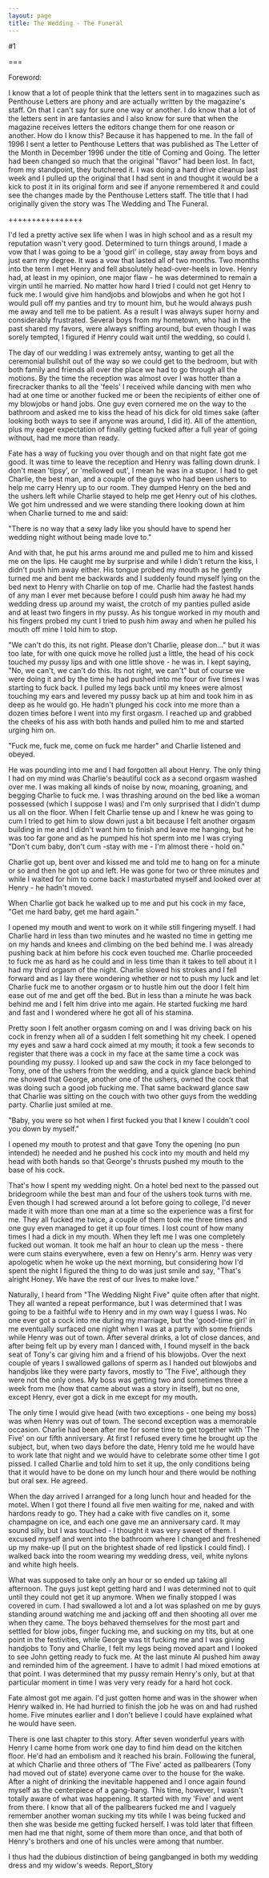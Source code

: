```yaml
---
layout: page
title: The Wedding - The Funeral
---
```

#1 

===

Foreword: 

I know that a lot of people think that the letters sent in to magazines such as Penthouse Letters are phony and are actually written by the magazine's staff. On that I can't say for sure one way or another. I do know that a lot of the letters sent in are fantasies and I also know for sure that when the magazine receives letters the editors change them for one reason or another. How do I know this? Because it has happened to me. In the fall of 1996 I sent a letter to Penthouse Letters that was published as The Letter of the Month in December 1996 under the title of Coming and Going. The letter had been changed so much that the original "flavor" had been lost. In fact, from my standpoint, they butchered it. I was doing a hard drive cleanup last week and I pulled up the original that I had sent in and thought it would be a kick to post it in its original form and see if anyone remembered it and could see the changes made by the Penthouse Letters staff. The title that I had originally given the story was The Wedding and The Funeral. 

++++++++++++++++ 

I'd led a pretty active sex life when I was in high school and as a result my reputation wasn't very good. Determined to turn things around, I made a vow that I was going to be a 'good girl' in college, stay away from boys and just earn my degree. It was a vow that lasted all of two months. Two months into the term I met Henry and fell absolutely head-over-heels in love. Henry had, at least in my opinion, one major flaw - he was determined to remain a virgin until he married. No matter how hard I tried I could not get Henry to fuck me. I would give him handjobs and blowjobs and when he got hot I would pull off my panties and try to mount him, but he would always push me away and tell me to be patient. As a result I was always super horny and considerably frustrated. Several boys from my hometown, who had in the past shared my favors, were always sniffing around, but even though I was sorely tempted, I figured if Henry could wait until the wedding, so could I. 

The day of our wedding I was extremely antsy, wanting to get all the ceremonial bullshit out of the way so we could get to the bedroom, but with both family and friends all over the place we had to go through all the motions. By the time the reception was almost over I was hotter than a firecracker thanks to all the 'feels' I received while dancing with men who had at one time or another fucked me or been the recipients of either one of my blowjobs or hand jobs. One guy even cornered me on the way to the bathroom and asked me to kiss the head of his dick for old times sake (after looking both ways to see if anyone was around, I did it). All of the attention, plus my eager expectation of finally getting fucked after a full year of going without, had me more than ready. 

Fate has a way of fucking you over though and on that night fate got me good. It was time to leave the reception and Henry was falling down drunk. I don't mean 'tipsy', or 'mellowed out', I mean he was in a stupor. I had to get Charlie, the best man, and a couple of the guys who had been ushers to help me carry Henry up to our room. They dumped Henry on the bed and the ushers left while Charlie stayed to help me get Henry out of his clothes. We got him undressed and we were standing there looking down at him when Charlie turned to me and said: 

"There is no way that a sexy lady like you should have to spend her wedding night without being made love to." 

And with that, he put his arms around me and pulled me to him and kissed me on the lips. He caught me by surprise and while I didn't return the kiss, I didn't push him away either. His tongue probed my mouth as he gently turned me and bent me backwards and I suddenly found myself lying on the bed next to Henry with Charlie on top of me. Charlie had the fastest hands of any man I ever met because before I could push him away he had my wedding dress up around my waist, the crotch of my panties pulled aside and at least two fingers in my pussy. As his tongue worked in my mouth and his fingers probed my cunt I tried to push him away and when he pulled his mouth off mine I told him to stop. 

"We can't do this, its not right. Please don't Charlie, please don..." but it was too late, for with one quick move he rolled just a little, the head of his cock touched my pussy lips and with one little shove - he was in. I kept saying, "No, we can't, we can't do this. Its not right, we can't" but of course we were doing it and by the time he had pushed into me four or five times I was starting to fuck back. I pulled my legs back until my knees were almost touching my ears and levered my pussy back up at him and took him in as deep as he would go. He hadn't plunged his cock into me more than a dozen times before I went into my first orgasm. I reached up and grabbed the cheeks of his ass with both hands and pulled him to me and started urging him on. 

"Fuck me, fuck me, come on fuck me harder" and Charlie listened and obeyed. 

He was pounding into me and I had forgotten all about Henry. The only thing I had on my mind was Charlie's beautiful cock as a second orgasm washed over me. I was making all kinds of noise by now, moaning, groaning, and begging Charlie to fuck me. I was thrashing around on the bed like a woman possessed (which I suppose I was) and I'm only surprised that I didn't dump us all on the floor. When I felt Charlie tense up and I knew he was going to cum I tried to get him to slow down just a bit because I felt another orgasm building in me and I didn't want him to finish and leave me hanging, but he was too far gone and as he pumped his hot sperm into me I was crying "Don't cum baby, don't cum -stay with me - I'm almost there - hold on." 

Charlie got up, bent over and kissed me and told me to hang on for a minute or so and then he got up and left. He was gone for two or three minutes and while I waited for him to come back I masturbated myself and looked over at Henry - he hadn't moved. 

When Charlie got back he walked up to me and put his cock in my face, "Get me hard baby, get me hard again." 

I opened my mouth and went to work on it while still fingering myself. I had Charlie hard in less than two minutes and he wasted no time in getting me on my hands and knees and climbing on the bed behind me. I was already pushing back at him before his cock even touched me. Charlie proceeded to fuck me as hard as he could and in less time than it takes to tell about it I had my third orgasm of the night. Charlie slowed his strokes and I fell forward and as I lay there wondering whether or not to push my luck and let Charlie fuck me to another orgasm or to hustle him out the door I felt him ease out of me and get off the bed. But in less than a minute he was back behind me and I felt him drive into me again. He started fucking me hard and fast and I wondered where he got all of his stamina. 

Pretty soon I felt another orgasm coming on and I was driving back on his cock in frenzy when all of a sudden I felt something hit my cheek. I opened my eyes and saw a hard cock aimed at my mouth; it took a few seconds to register that there was a cock in my face at the same time a cock was pounding my pussy. I looked up and saw the cock in my face belonged to Tony, one of the ushers from the wedding, and a quick glance back behind me showed that George, another one of the ushers, owned the cock that was doing such a good job fucking me. That same backward glance saw that Charlie was sitting on the couch with two other guys from the wedding party. Charlie just smiled at me. 

"Baby, you were so hot when I first fucked you that I knew I couldn't cool you down by myself." 

I opened my mouth to protest and that gave Tony the opening (no pun intended) he needed and he pushed his cock into my mouth and held my head with both hands so that George's thrusts pushed my mouth to the base of his cock. 

That's how I spent my wedding night. On a hotel bed next to the passed out bridegroom while the best man and four of the ushers took turns with me. Even though I had screwed around a lot before going to college, I'd never made it with more than one man at a time so the experience was a first for me. They all fucked me twice, a couple of them took me three times and one guy even managed to get it up four times. I lost count of how many times I had a dick in my mouth. When they left me I was one completely fucked out woman. It took me half an hour to clean up the mess - there were cum stains everywhere, even a few on Henry's arm. Henry was very apologetic when he woke up the next morning, but considering how I'd spent the night I figured the thing to do was just smile and say, "That's alright Honey. We have the rest of our lives to make love." 

Naturally, I heard from "The Wedding Night Five" quite often after that night. They all wanted a repeat performance, but I was determined that I was going to be a faithful wife to Henry and in my own way I guess I was. No one ever got a cock into me during my marriage, but the 'good-time girl' in me eventually surfaced one night when I was at a party with some friends while Henry was out of town. After several drinks, a lot of close dances, and after being felt up by every man I danced with, I found myself in the back seat of Tony's car giving him and a friend of his blowjobs. Over the next couple of years I swallowed gallons of sperm as I handed out blowjobs and handjobs like they were party favors, mostly to 'The Five', although they were not the only ones. My boss was getting two and sometimes three a week from me (how that came about was a story in itself), but no one, except Henry, ever got a dick in me except for my mouth. 

The only time I would give head (with two exceptions - one being my boss) was when Henry was out of town. The second exception was a memorable occasion. Charlie had been after me for some time to get together with 'The Five' on our fifth anniversary. At first I refused every time he brought up the subject, but, when two days before the date, Henry told me he would have to work late that night and we would have to celebrate some other time I got pissed. I called Charlie and told him to set it up, the only conditions being that it would have to be done on my lunch hour and there would be nothing but oral sex. He agreed. 

When the day arrived I arranged for a long lunch hour and headed for the motel. When I got there I found all five men waiting for me, naked and with hardons ready to go. They had a cake with five candles on it, some champagne on ice, and each one gave me an anniversary card. It may sound silly, but I was touched - I thought it was very sweet of them. I excused myself and went into the bathroom where I changed and freshened up my make-up (I put on the brightest shade of red lipstick I could find). I walked back into the room wearing my wedding dress, veil, white nylons and white high heels. 

What was supposed to take only an hour or so ended up taking all afternoon. The guys just kept getting hard and I was determined not to quit until they could not get it up anymore. When we finally stopped I was covered in cum. I had swallowed a lot and a lot was splashed on me by guys standing around watching me and jacking off and then shooting all over me when they came. The boys behaved themselves for the most part and settled for blow jobs, finger fucking me, and sucking on my tits, but at one point in the festivities, while George was tit fucking me and I was giving handjobs to Tony and Charlie, I felt my legs being moved apart and I looked to see John getting ready to fuck me. At the last minute Al pushed him away and reminded him of the agreement. I have to admit I had mixed emotions at that point. I was determined that my pussy remain Henry's only, but at that particular moment in time I was very very ready for a hard hot cock. 

Fate almost got me again. I'd just gotten home and was in the shower when Henry walked in. He had hurried to finish the job he was on and had rushed home. Five minutes earlier and I don't believe I could have explained what he would have seen. 

There is one last chapter to this story. After seven wonderful years with Henry I came home from work one day to find him dead on the kitchen floor. He'd had an embolism and it reached his brain. Following the funeral, at which Charlie and three others of 'The Five' acted as pallbearers (Tony had moved out of state) everyone came over to the house for the wake. After a night of drinking the inevitable happened and I once again found myself as the centerpiece of a gang-bang. This time, however, I wasn't totally aware of what was happening. It started with my 'Five' and went from there. I know that all of the pallbearers fucked me and I vaguely remember another woman sucking my tits while I was being fucked and then she was beside me getting fucked herself. I was told later that fifteen men had me that night, some of them more than once, and that both of Henry's brothers and one of his uncles were among that number. 

I thus had the dubious distinction of being gangbanged in both my wedding dress and my widow's weeds. Report_Story 
